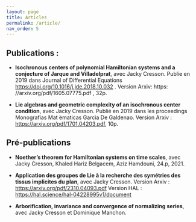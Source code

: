```yaml
---
layout: page
title: Articles
permalink: /article/
nav_order: 5
---
```


## Publications : 
- **Isochronous centers of polynomial Hamiltonian systems and a conjecture of
Jarque and Villadelprat**, avec Jacky Cresson. Publie en 2019 dans Journal of Differential
Equations https://doi.org/10.1016/j.jde.2018.10.032 . Version Arxiv: https:
//arxiv.org/pdf/1605.07775.pdf , 32p.

- **Lie algebras and geometric complexity of an isochronous center condition**,
avec Jacky Cresson. Publié en 2019 dans les proceedings Monografias Mat ́ematicas Garcia De
Galdenao. Version Arxiv : https://arxiv.org/pdf/1701.04203.pdf, 10p.

## Pré-publications

- **Noether’s theorem for Hamiltonian systems on time scales**, avec Jacky Cresson, Khaled Hariz Belgacem, Aziz Hamdouni, 24.p, 2021.

- **Application des groupes de Lie à la recherche des symétries des tissus implicites du plan**, avec Jacky Cresson. Version Arxiv : https://arxiv.org/pdf/2310.04093.pdf
  Version HAL : https://hal.science/hal-04228995v1/document
  
- **Arborification, invariance and convergence of normalizing series**, avec Jacky
Cresson et Dominique Manchon.
